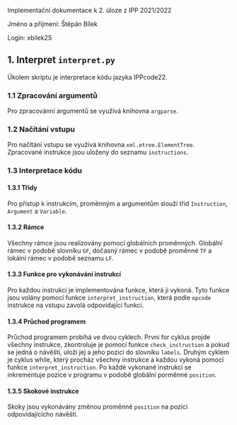 Implementační dokumentace k 2. úloze z IPP 2021/2022

Jméno a příjmení: Štěpán Bílek

Login: xbilek25

## 1. Interpret ```interpret.py```
Úkolem skriptu je interpretace kódu jazyka IPPcode22.

### 1.1 Zpracování argumentů
Pro zpracovánní argumentů se využívá knihovna ```argparse```.

### 1.2 Načítání vstupu
Pro načítání vstupu se využívá knihovna  ```xml.etree.ElementTree```. Zpracované instrukce jsou uloženy do seznamu ```instructions```.

### 1.3 Interpretace kódu

#### 1.3.1 Třídy
Pro přístup k instrukcím, proměnným a argumentům slouží tříd ```Instruction```, ```Argument``` a ```Variable```.

#### 1.3.2 Rámce
Všechny rámce jsou realizovány pomocí globálních proměnných. Globální rámec v podobě slovníku ```GF```, dočasný rámec v podobě proměnné ```TF``` a lokální rámec v podobě seznamu ```LF```.

#### 1.3.3 Funkce pro vykonávání instrukcí
Pro každou instrukci je implementována funkce, která ji vykoná. Tyto funkce jsou volány pomocí funkce ```interpret_instruction```, která podle ```opcode``` instrukce na vstupu zavolá odpovídající funkci.

#### 1.3.4 Průchod programem
Průchod programem probíhá ve dvou cyklech. Prvni for cyklus projde všechny instrukce, zkontroluje je pomocí funkce ```check_instruction``` a pokud se jedná o návěští, uloží jej a jeho pozici do slovníku ```labels```. Druhým cyklem je cyklus while, který procház všechny instrukce a každou vykoná pomocí funkce ```interpret_instruction```. Po každé vykonané instrukci se inkrementuje pozice v programu v podobě globální porměnné ```position```.

#### 1.3.5 Skokové instrukce
Skoky jsou vykonávány změnou proměnné ```position``` na pozici odpovídajícícho návěští.
